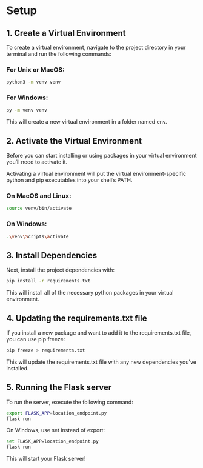 # Setup

## 1. Create a Virtual Environment
To create a virtual environment, navigate to the project directory in your terminal and run the following commands:

### For Unix or MacOS:
```bash
python3 -m venv venv
```

### For Windows:
```bash
py -m venv venv
```
This will create a new virtual environment in a folder named env.

## 2. Activate the Virtual Environment
Before you can start installing or using packages in your virtual environment you’ll need to activate it. 

Activating a virtual environment will put the virtual environment-specific python and pip executables into your shell’s PATH.

### On MacOS and Linux:

```bash
source venv/bin/activate
```
### On Windows:

```bash
.\venv\Scripts\activate
```

## 3. Install Dependencies
Next, install the project dependencies with:

```bash
pip install -r requirements.txt
```
This will install all of the necessary python packages in your virtual environment.

## 4. Updating the requirements.txt file
If you install a new package and want to add it to the requirements.txt file, you can use pip freeze:

```bash
pip freeze > requirements.txt
```
This will update the requirements.txt file with any new dependencies you've installed.

## 5. Running the Flask server
To run the server, execute the following command:

```bash
export FLASK_APP=location_endpoint.py
flask run
```
On Windows, use set instead of export:

```bash
set FLASK_APP=location_endpoint.py
flask run
```
This will start your Flask server!

